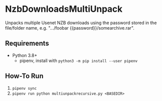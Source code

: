 # NzbDownloadsMultiUnpack

Unpacks multiple Usenet NZB downloads using the password stored in 
the file/folder name, e.g. ".../foobar {{password}}/somearchive.rar".

## Requirements

* Python 3.8+
  * pipenv, install with `python3 -m pip install --user pipenv`


## How-To Run

1. `pipenv sync`
2. `pipenv run python multiunpackrecursive.py <BASEDIR>`
